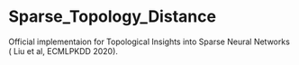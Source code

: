 # Sparse_Topology_Distance
Official implementaion for Topological Insights into Sparse Neural Networks ( Liu et al, ECMLPKDD 2020).
